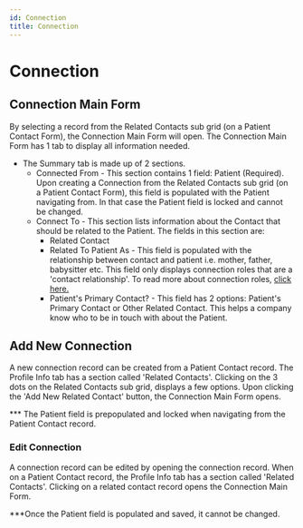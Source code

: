 ```yaml
---
id: Connection
title: Connection
---
```



# Connection 

## Connection Main Form

By selecting a record from the Related Contacts sub grid (on a Patient Contact Form), the Connection Main Form will open. The Connection Main Form has 1 tab to display all information needed. 

- The Summary tab is made up of 2 sections.
    - Connected From - This section contains 1 field: Patient (Required). Upon creating a Connection from the Related Contacts sub grid (on a Patient Contact Form), this field is populated with the Patient navigating from. In that case the Patient field is locked and cannot be changed. 
    - Connect To - This section lists information about the Contact that should be related to the Patient. The fields in this section are:
        - Related Contact
        - Related To Patient As - This field is populated with the relationship between contact and patient i.e. mother, father, babysitter etc. This field only displays connection roles that are a 'contact relationship'. To read more about connection roles, [click here.](ConnectionRole.md) 
        - Patient's Primary Contact? - This field has 2 options: Patient's Primary Contact or Other Related Contact. This helps a company know who to be in touch with about the Patient. 

## Add New Connection

A new connection record can be created from a Patient Contact record. The Profile Info tab has a section called 'Related Contacts'. Clicking on the 3 dots on the Related Contacts sub grid, displays a few options. Upon clicking the 'Add New Related Contact' button, the Connection Main Form opens.

*** The Patient field is prepopulated and locked when navigating from the Patient Contact record.

### Edit Connection

A connection record can be edited by opening the connection record. When on a Patient Contact record, the Profile Info tab has a section called 'Related Contacts'. Clicking on a related contact record opens the Connection Main Form.

***Once the Patient field is populated and saved, it cannot be changed. 
